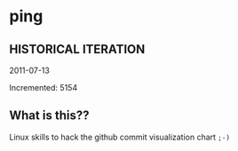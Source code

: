 # ping

## HISTORICAL ITERATION
2011-07-13

Incremented: 5154

## What is this?? 
Linux skills to hack the github commit visualization chart `;-)`
